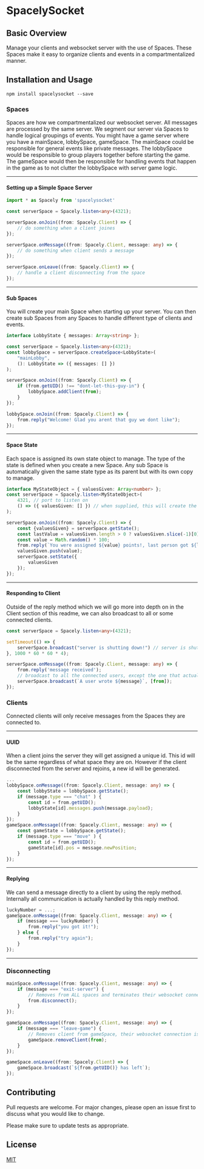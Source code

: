# SpacelySocket

## Basic Overview

Manage your clients and websocket server with the use of Spaces.  These Spaces make it easy to organize clients and events in a compartmentalized manner.

## Installation and Usage

`npm install spacelysocket --save`

### Spaces

Spaces are how we compartmentalized our websocket server.  All messages are processed by the same server.  We segment our server via Spaces to handle logical groupings of events. You might have a game server where you have a mainSpace, lobbySpace, gameSpace.  The mainSpace could be responsible for general events like private messages.  The lobbySpace would be responsible to group players together before starting the game.  The gameSpace would then be responsible for handling events that happen in the game as to not clutter the lobbySpace with server game logic.

---

#### Setting up a Simple Space Server

```typescript
import * as Spacely from 'spacelysocket'

const serverSpace = Spacely.listen<any>(4321);

serverSpace.onJoin((from: Spacely.Client) => {
    // do something when a client joines
});

serverSpace.onMessage((from: Spacely.Client, message: any) => {
    // do something when client sends a message
});

serverSpace.onLeave((from: Spacely.Client) => {
    // handle a client disconnecting from the space
});
```

---

#### Sub Spaces

You will create your main Space when starting up your server.  You can then create sub Spaces from any Spaces to handle different type of clients and events.

```typescript
interface LobbyState { messages: Array<string> };

const serverSpace = Spacely.listen<any>(4321);
const lobbySpace = serverSpace.createSpace<LobbyState>(
    "mainLobby",
    (): LobbyState => ({ messages: [] })
);

serverSpace.onJoin((from: Spacely.Client) => {
    if (from.getUID() !== "dont-let-this-guy-in") {
        lobbySpace.addClient(from);
    }
});

lobbySpace.onJoin((from: Spacely.Client) => {
    from.reply("Welcome! Glad you arent that guy we dont like");
});

```

---

#### Space State

Each space is assigned its own state object to manage.  The type of the state is defined when you create a new Space.  Any sub Space is automatically given the same state type as its parent but with its own copy to manage.

```typescript
interface MyStateObject = { valuesGiven: Array<number> };
const serverSpace = Spacely.listen<MyStateObject>(
    4321, // port to listen on
    () => ({ valuesGiven: [] }) // when supplied, this will create the initial state of your Space
);

serverSpace.onJoin((from: Spacely.Client) => {
    const {valuesGiven} = serverSpace.getState();
    const lastValue = valuesGiven.length > 0 ? valuesGiven.slice(-1)[0] : -1;
    const value = Math.random() * 100;
    from.reply(`You were assigned ${value} points!, last person got ${lastValue}`);
    valuesGiven.push(value);
    serverSpace.setState({
        valuesGiven
    });
});
```

---

#### Responding to Client

Outside of the reply method which we will go more into depth on in the Client section of this readme, we can also broadcast to all or some connected clients.

```typescript
const serverSpace = Spacely.listen<any>(4321);

setTimeout(() => {
    serverSpace.broadcast("server is shutting down!") // server is shutting down in 4 hours
}, 1000 * 60 * 60 * 4);

serverSpace.onMessage((from: Spacely.Client, message: any) => {
    from.reply('message received');
    // broadcast to all the connected users, except the one that actually sent the message, what that user wrote
    serverSpace.broadcast(`A user wrote ${message}`, [from]);
});
```

### Clients

Connected clients will only receive messages from the Spaces they are connected to.

---

#### UUID

When a client joins the server they will get assigned a unique id.  This id will be the same regardless of what space they are on.  However if the client disconnected from the server and rejoins, a new id will be generated.

```typescript
...
lobbySpace.onMessage((from: Spacely.Client, message: any) => {
    const lobbyState = lobbySpace.getState();
    if (message.type === "chat" ) {
        const id = from.getUID();
        lobbyState[id].messages.push(message.payload);
    }
});
gameSpace.onMessage((from: Spacely.Client, message: any) => {
    const gameState = lobbySpace.getState();
    if (message.type === "move" ) {
        const id = from.getUID();
        gameState[id].pos = message.newPosition;
    }
});
```

---

#### Replying

We can send a message directly to a client by using the reply method.  Internally all communication is actually handled by this reply method.

```typescript
luckyNumber = ...;
gameSpace.onMessage((from: Spacely.Client, message: any) => {
    if (message === luckyNumber) {
        from.reply("you got it!");
    } else {
        from.reply("try again");
    }
});
```

---

### Disconnecting

```typescript
mainSpace.onMessage((from: Spacely.Client, message: any) => {
    if (message === "exit-server") {
        // Removes from ALL spaces and terminates their websocket connection (onLeave gets called for all the Spaces they were in)
        from.disconnect();
    }
});

gameSpace.onMessage((from: Spacely.Client, message: any) => {
    if (message === "leave-game") {
        // Removes client from gameSpace, their websocket connection is still active on the server (onLeave gets called for gameSpace)
        gameSpace.removeClient(from);
    }
});

gameSpace.onLeave((from: Spacely.Client) => {
    gameSpace.broadcast(`${from.getUID()} has left`);
});
```

## Contributing

Pull requests are welcome. For major changes, please open an issue first to discuss what you would like to change.

Please make sure to update tests as appropriate.

## License

[MIT](https://choosealicense.com/licenses/mit/)
